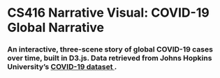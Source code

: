 # CS416 Narrative Visual: COVID-19 Global Narrative

### An interactive, three-scene story of global COVID-19 cases over time, built in D3.js. Data retrieved from Johns Hopkins University’s [ COVID-19 dataset ](https://github.com/CSSEGISandData/COVID-19). 
